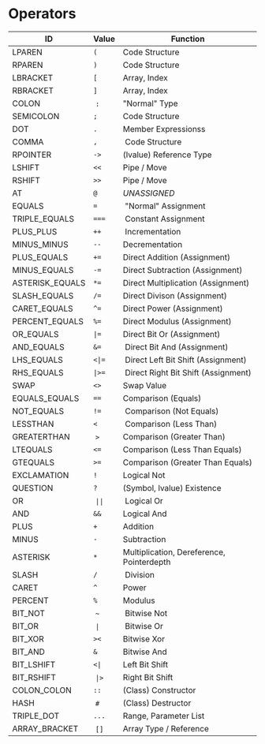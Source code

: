# Operators

ID | Value | Function
-|-|-
LPAREN | `(` | Code Structure
RPAREN | `)` | Code Structure
LBRACKET | `[` | Array, Index
RBRACKET | `]` | Array, Index
COLON | `:` | "Normal" Type
SEMICOLON | `;` | Code Structure
DOT | `.` | Member Expressionss
COMMA | `,` | Code Structure
RPOINTER | `->` | (lvalue) Reference Type
LSHIFT | `<<` | Pipe / Move
RSHIFT | `>>` | Pipe / Move
AT | `@` | *UNASSIGNED*
EQUALS | `=` | "Normal" Assignment
TRIPLE_EQUALS | `===` | Constant Assignment
PLUS_PLUS | `++` | Incrementation
MINUS_MINUS | `--` | Decrementation
PLUS_EQUALS | `+=` | Direct Addition (Assignment)
MINUS_EQUALS | `-=` | Direct Subtraction (Assignment)
ASTERISK_EQUALS | `*=` | Direct Multiplication (Assignment)
SLASH_EQUALS | `/=` | Direct Divison (Assignment)
CARET_EQUALS | `^=` | Direct Power (Assignment)
PERCENT_EQUALS | `%=` | Direct Modulus (Assignment)
OR_EQUALS | `\|=` | Direct Bit Or (Assignment)
AND_EQUALS | `&=` | Direct Bit And (Assignment)
LHS_EQUALS | `<\|=` | Direct Left Bit Shift (Assignment)
RHS_EQUALS | `\|>=` | Direct Right Bit Shift (Assignment)
SWAP | `<>` | Swap Value 
EQUALS_EQUALS | `==` | Comparison (Equals)
NOT_EQUALS | `!=` | Comparison (Not Equals)
LESSTHAN | `<` | Comparison (Less Than)
GREATERTHAN | `>` | Comparison (Greater Than)
LTEQUALS | `<=` | Comparison (Less Than Equals)
GTEQUALS | `>=` | Comparison (Greater Than Equals)
EXCLAMATION | `!` | Logical Not
QUESTION | `?` | (Symbol, lvalue) Existence
OR | `\|\|` | Logical Or
AND | `&&` | Logical And
PLUS | `+` | Addition
MINUS | `-` | Subtraction
ASTERISK | `*` | Multiplication, Dereference, Pointerdepth
SLASH | `/` | Division
CARET | `^` | Power
PERCENT | `%` | Modulus
BIT_NOT | `~` | Bitwise Not
BIT_OR | `\|` | Bitwise Or
BIT_XOR | `><` | Bitwise Xor
BIT_AND | `&` | Bitwise And
BIT_LSHIFT | `<\|` | Left Bit Shift
BIT_RSHIFT | `\|>` | Right Bit Shift
COLON_COLON | `::` | (Class) Constructor
HASH | `#` | (Class) Destructor
TRIPLE_DOT | `...` | Range, Parameter List
ARRAY_BRACKET | `[]` | Array Type / Reference